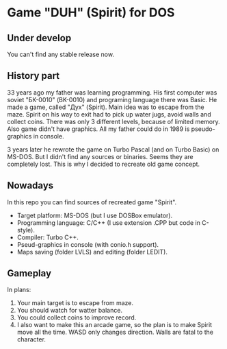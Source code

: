 # Game "DUH" (Spirit) for DOS

## Under develop
You can't find any stable release now.

## History part
33 years ago my father was learning programming.
His first computer was soviet "БК-0010" (BK-0010) and programing language there was Basic. He made a game, called "Дух" (Spirit). Main idea was to escape from the maze. Spirit on his way to exit had to pick up water jugs, avoid walls and collect coins. There was only 3 different levels, because of limited memory. Also game didn't have graphics. All my father could do in 1989 is pseudo-graphics in console.

3 years later he rewrote the game on Turbo Pascal (and on Turbo Basic) on MS-DOS. But I didn't find any sources or binaries. Seems they are completely lost. This is why I decided to recreate old game concept.

## Nowadays
In this repo you can find sources of recreated game "Spirit".
- Target platform: MS-DOS (but I use DOSBox emulator).
- Programming language: C/C++ (I use extension .CPP but code in C-style).
- Compiler: Turbo C++.
- Pseud-graphics in console (with conio.h support).
- Maps saving (folder LVLS) and editing (folder LEDIT).

## Gameplay
In plans:
1. Your main target is to escape from maze.
2. You should watch for watter balance.
3. You could collect coins to improve record.
4. I also want to make this an arcade game, so the plan is to make Spirit move all the time. WASD only changes direction. Walls are fatal to the character.

